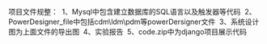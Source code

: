 项目文件规整：&nbsp;
1、Mysql中包含建立数据库的SQL语言以及触发器等代码&nbsp;
2、PowerDesigner_file中包括cdm\ldm\pdm等powerDersigner文件&nbsp;
3、系统设计图为上面文件的导出图&nbsp;
4、实验报告&nbsp;
5、code.zip中为django项目展示代码
